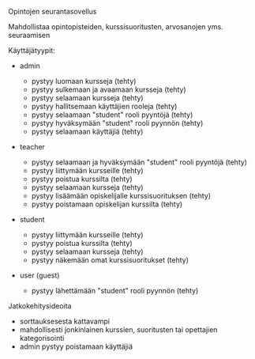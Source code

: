 Opintojen seurantasovellus

Mahdollistaa opintopisteiden, kurssisuoritusten, arvosanojen yms. seuraamisen


Käyttäjätyypit:

* admin
  -  pystyy luomaan kursseja (tehty)
  -  pystyy sulkemaan ja avaamaan kursseja (tehty)
  -  pystyy selaamaan kursseja (tehty)
  -  pystyy hallitsemaan käyttäjien rooleja (tehty)
  -  pystyy selaamaan "student" rooli pyyntöjä (tehty)
  -  pystyy hyväksymään "student" rooli pyynnön (tehty)
  -  pystyy selaamaan käyttäjiä (tehty)

* teacher
  -  pystyy selaamaan ja hyväksymään "student" rooli pyyntöjä (tehty)
  -  pystyy liittymään kursseille (tehty)
  -  pystyy poistua kurssilta (tehty)
  -  pystyy selaamaan kursseja (tehty)
  -  pystyy lisäämään opiskelijalle kurssisuorituksen (tehty)
  -  pystyy poistamaan opiskelijan kurssilta (tehty)

* student
  -  pystyy liittymään kursseille (tehty)
  -  pystyy poistua kurssilta (tehty)
  -  pystyy selaamaan kursseja (tehty)
  -  pystyy näkemään omat kurssisuoritukset (tehty)

* user (guest)
  -  pystyy lähettämään "student" rooli pyynnön (tehty)



Jatkokehitysideoita
 - sorttauksesesta kattavampi
 - mahdollisesti jonkinlainen kurssien, suoritusten tai opettajien kategorisointi
 - admin pystyy poistamaan käyttäjiä

